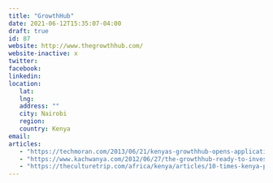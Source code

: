 ```yaml
---
title: "GrowthHub"
date: 2021-06-12T15:35:07-04:00
draft: true
id: 87
website: http://www.thegrowthhub.com/
website-inactive: x
twitter: 
facebook: 
linkedin: 
location: 
   lat: 
   lng: 
   address: ""
   city: Nairobi
   region: 
   country: Kenya
email: 
articles:
   - "https://techmoran.com/2013/06/21/kenyas-growthhub-opens-applications-for-its-second-cohort-of-startups-offering-75000-in-seed-funding/"
   - "https://www.kachwanya.com/2012/06/27/the-growthhub-ready-to-invest-usd-100000-pre-committed-capital-on-two-startups-in-kenya/"
   - "https://theculturetrip.com/africa/kenya/articles/10-times-kenya-proved-to-be-an-innovator-of-tech-in-africa/"
---
```


